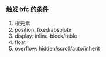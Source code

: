 <!-- 什么是BFC？垂直margin重叠是为什么？怎么解决这个问题？ -->

### 触发 bfc 的条件

1. 根元素
2. position: fixed/absolute
3. display: inline-block/table
4. float
5. overflow: hidden/scroll/auto/inherit

